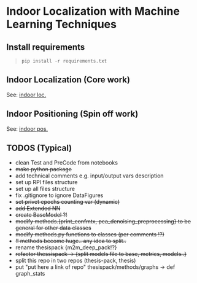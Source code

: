 # Indoor Localization with Machine Learning Techniques

## Install requirements
>`pip install -r requirements.txt`

## Indoor Localization (Core work)
See: [indoor loc.](indoor_localization)

## Indoor Positioning (Spin off work)
See: [indoor pos.](indoor_positioning)


## TODOS (Typical)
- clean Test and PreCode from notebooks
- ~~make python package~~
- add technical comments e.g. input/output vars description
- set up RPI files structure
- set up all files structure
- fix .gitignore to ignore DataFigures
- ~~set privet epochs counting var (dynamic)~~
- ~~add Extended NN~~
- ~~create BaseModel ?!~~
- ~~modify methods.{print_confmtx, pca_denoising_preprocessing} to be general for other data classes~~
- ~~modify methods.py functions to classes (per comments !?)~~
- ~~!! methods become huge.. any idea to split..~~
- rename thesispack {m2m_deep_pack!?}
- ~~refactor thessispack -> {split models file to base, metrics, models..}~~
- split this repo in two repos (thesis-pack, thesis)
- put "put here a link of repo" thesispack/methods/graphs -> def graph_stats
